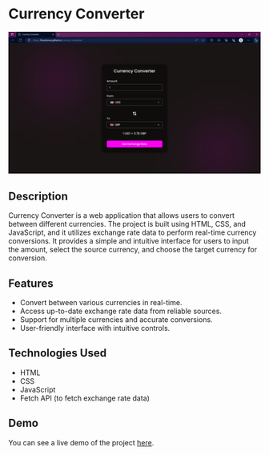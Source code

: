 # Currency Converter

![Currency Converter](Screenshot.png)

## Description

Currency Converter is a web application that allows users to convert between different currencies. The project is built using HTML, CSS, and JavaScript, and it utilizes exchange rate data to perform real-time currency conversions. It provides a simple and intuitive interface for users to input the amount, select the source currency, and choose the target currency for conversion.

## Features

- Convert between various currencies in real-time.
- Access up-to-date exchange rate data from reliable sources.
- Support for multiple currencies and accurate conversions.
- User-friendly interface with intuitive controls.

## Technologies Used

- HTML
- CSS
- JavaScript
- Fetch API (to fetch exchange rate data)

## Demo

You can see a live demo of the project [here](theodorree.github.io/currency-conventer/).
